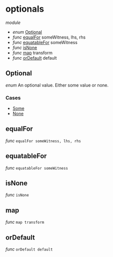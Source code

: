 # optionals

_module_

- _enum_ [Optional](#Optional)
- _func_ [equalFor](#equalFor) someWitness, lhs, rhs
- _func_ [equatableFor](#equatableFor) someWitness
- _func_ [isNone](#isNone)
- _func_ [map](#map) transform
- _func_ [orDefault](#orDefault) default

## Optional

_enum_
An optional value. Either some value or none.

### Cases

- [Some](#Some)
- [None](#None)

## equalFor

_func_ `equalFor someWitness, lhs, rhs`

## equatableFor

_func_ `equatableFor someWitness`

## isNone

_func_ `isNone`

## map

_func_ `map transform`

## orDefault

_func_ `orDefault default`


